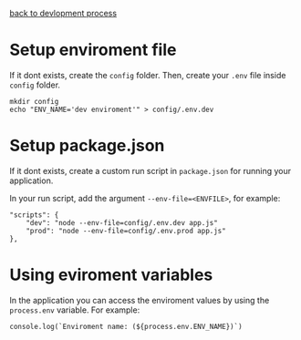 [back to devlopment process](./DEVELOPMENT_PROCESS.md)

# Setup enviroment file
If it dont exists, create the `config` folder.
Then, create your `.env` file inside `config` folder.
```
mkdir config
echo "ENV_NAME='dev enviroment'" > config/.env.dev
```

# Setup package.json
If it dont exists, create a custom run script in `package.json` for running your application.

In your run script, add the argument `--env-file=<ENVFILE>`, for example:
```
"scripts": {
    "dev": "node --env-file=config/.env.dev app.js"
    "prod": "node --env-file=config/.env.prod app.js"
},
```

# Using eviroment variables
In the application you can access the enviroment values by using the `process.env` variable. For example:
```
console.log(`Enviroment name: (${process.env.ENV_NAME})`)
```
